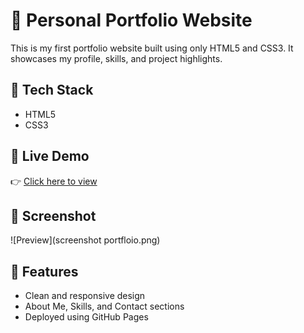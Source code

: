 # 💼 Personal Portfolio Website

This is my first portfolio website built using only HTML5 and CSS3. It showcases my profile, skills, and project highlights.

## 🔧 Tech Stack
- HTML5
- CSS3

## 🚀 Live Demo
👉 [Click here to view](https://ajay2005-code.github.io/portfolio-html-css/)

## 📸 Screenshot
![Preview](screenshot portfloio.png)

## 📁 Features
- Clean and responsive design
- About Me, Skills, and Contact sections
- Deployed using GitHub Pages
